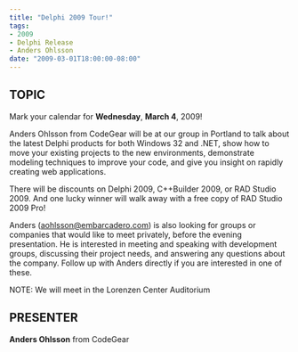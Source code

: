 ```yaml
---
title: "Delphi 2009 Tour!"
tags:
- 2009
- Delphi Release
- Anders Ohlsson
date: "2009-03-01T18:00:00-08:00"
---
```

## TOPIC ##

Mark your calendar for **Wednesday**, **March 4**, 2009!

Anders Ohlsson from CodeGear will be at our group in Portland to talk about the latest Delphi products for both Windows 32 and .NET, show how to move your existing projects to the new environments, demonstrate modeling techniques to improve your code, and give you insight on rapidly creating web applications.

There will be discounts on Delphi 2009, C++Builder 2009, or RAD Studio 2009. And one lucky winner will walk away with a free copy of RAD Studio 2009 Pro!


Anders (aohlsson@embarcadero.com) is also looking for groups or companies that would like to meet privately, before the evening presentation. He is interested in meeting and speaking with development groups, discussing their project needs, and answering any questions about the company. Follow up with Anders directly if you are interested in one of these.

NOTE: We will meet in the Lorenzen Center Auditorium

## PRESENTER ##

**Anders Ohlsson** from CodeGear 